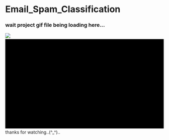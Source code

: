# Email_Spam_Classification


### wait project gif file being loading here... ###
<img src="Email_sms_spam_Classification/Email_spam_Classifier1st_part.gif" width="700px">
<img src ="Email_sms_spam_Classification/Email_spam_Classifier2nd_part.gif" width="700px"

### thanks for watching..(^_^).. ###

